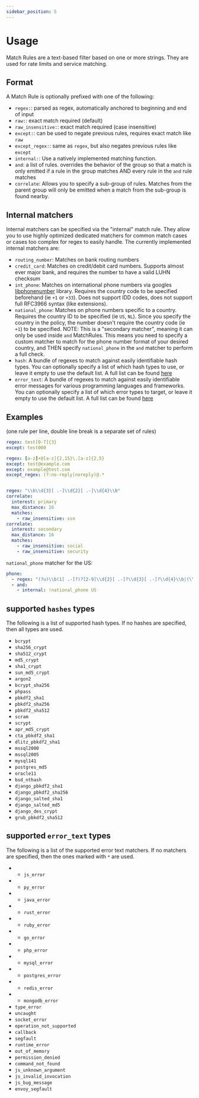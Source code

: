 ```yaml
---
sidebar_position: 5
---
```



# Usage

Match Rules are a text-based filter based on one or more strings. They are used for rate limits and service matching.

## Format

A Match Rule is optionally prefixed with one of the following:

* `regex:`: parsed as regex, automatically anchored to beginning and end of input
* `raw:`: exact match required (default)
* `raw_insensitive:`: exact match required (case insensitive)
* `except:`: can be used to negate previous rules, requires exact match like `raw`
* `except_regex:`: same as `regex`, but also negates previous rules like `except`
* `internal:`: Use a natively implemented matching function.
* `and`: a list of rules. overrides the behavior of the group so that a match is only emitted if a rule in the group matches AND every rule in the `and` rule matches
* `correlate`: Allows you to specify a sub-group of rules. Matches from the parent group will only be emitted when a match from the sub-group is found nearby.

## Internal matchers

Internal matchers can be specified via the "internal" match rule. They allow you to use highly optimized dedicated matchers for common match cases or cases too complex for regex to easily handle. The currently implemented internal matchers are:

- `routing_number`: Matches on bank routing numbers
- `credit_card`: Matches on credit/debit card numbers. Supports almost ever major bank, and requires the number to have a valid LUHN checksum
- `int_phone`: Matches on international phone numbers via googles [libphonenumber](https://github.com/google/libphonenumber) library. Requires the country code to be specified beforehand (ie `+1` or `+33`). Does not support IDD codes, does not support full RFC3966 syntax (like extensions).
- `national_phone`: Matches on phone numbers specific to a country. Requires the country ID to be specified (ie `US`, `NL`). Since you specify the country in the policy, the number doesn't require the country code (ie `+1`) to be specified. NOTE: This is a "secondary matcher", meaning it can only be used inside `and` MatchRules. This means you need to specify a custom matcher to match for the phone number format of your desired country, and THEN specify `national_phone` in the `and` matcher to perform a full check.
- `hash`: A bundle of regexes to match against easily identifiable hash types. You can optionally specify a list of which hash types to use, or leave it empty to use the default list. A full list can be found [here](#supported%20`hashes`%20types)
- `error_text`: A bundle of regexes to match against easily identifiable error messages for various programming languages and frameworks. You can optionally specify a list of which error types to target, or leave it empty to use the default list. A full list can be found [here](#supported%20`error_text`%20types)

## Examples

(one rule per line, double line break is a separate set of rules)

```yaml
regex: test[0-7]{3}
except: test000

regex: [a-z]+@[a-z]{2,15}\.[a-z]{2,5}
except: test@example.com
except: example@test.com
except_regex: (?:no-reply|noreply)@.*


regex: "\\b\\d{3}[ .-]\\d{2}[ .-]\\d{4}\\b"
correlate:
  interest: primary
  max_distance: 16
  matches:
    - raw_insensitive: ssn
correlate:
  interest: secondary
  max_distance: 16
  matches:
    - raw_insensitive: social
    - raw_insensitive: security
```

`national_phone` matcher for the US:
```yaml
phone:
  - regex: "(?u)\\b(1[ .-]?)?[2-9]\\d{2}[ .-]?\\d{3}[ .-]?\\d{4}\\b|(\\b1[ .-]?)?\\([2-9]\\d{2}\\)[ .-]?\\d{3}[ .-]?\\d{4}\\b"
  - and:
    - internal: !national_phone US
```


## supported `hashes` types

The following is a list of supported hash types. If no hashes are specified, then all types are used.

- `bcrypt`
- `sha256_crypt`
- `sha512_crypt`
- `md5_crypt`
- `sha1_crypt`
- `sun_md5_crypt`
- `argon2`
- `bcrypt_sha256`
- `phpass`
- `pbkdf2_sha1`
- `pbkdf2_sha256`
- `pbkdf2_sha512`
- `scram`
- `scrypt`
- `apr_md5_crypt`
- `cta_pbkdf2_sha1`
- `dlitz_pbkdf2_sha1`
- `mssql2000`
- `mssql2005`
- `mysql141`
- `postgres_md5`
- `oracle11`
- `bsd_nthash`
- `django_pbkdf2_sha1`
- `django_pbkdf2_sha256`
- `django_salted_sha1`
- `django_salted_md5`
- `django_des_crypt`
- `grub_pbkdf2_sha512`


## supported `error_text` types

The following is a list of the supported error text matchers. If no matchers are specified, then the ones marked with `*` are used.

- * `js_error`
- * `py_error`
- * `java_error`
- * `rust_error`
- * `ruby_error`
- * `go_error`
- * `php_error`
- * `mysql_error`
- * `postgres_error`
- * `redis_error`
- * `mongodb_error`
- `type_error`
- `uncaught`
- `socket_error`
- `operation_not_supported`
- `callback`
- `segfault`
- `runtime_error`
- `out_of_memory`
- `permission_denied`
- `command_not_found`
- `js_unknown_argument`
- `js_invalid_invocation`
- `js_bug_message`
- `envoy_segfault`
